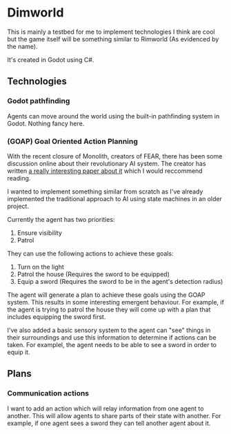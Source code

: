# Dimworld

This is mainly a testbed for me to implement technologies I think are cool but the game itself will be something similar to Rimworld (As evidenced by the name).

It's created in Godot using C#.

## Technologies

### Godot pathfinding

Agents can move around the world using the built-in pathfinding system in Godot. Nothing fancy here.

### (GOAP) Goal Oriented Action Planning

With the recent closure of Monolith, creators of FEAR, there has been some discussion online about their revolutionary AI system. The creator has written [a really interesting paper about it](https://www.gamedevs.org/uploads/three-states-plan-ai-of-fear.pdf) which I would reccommend reading.

I wanted to implement something similar from scratch as I've already implemented the traditional approach to AI using state machines in an older project.

Currently the agent has two priorities:
1. Ensure visibility
2. Patrol

They can use the following actions to achieve these goals:
1. Turn on the light
2. Patrol the house (Requires the sword to be equipped)
3. Equip a sword (Requires the sword to be in the agent's detection radius)

The agent will generate a plan to achieve these goals using the GOAP system. This results in some interesting emergent behaviour. For example, if the agent is trying to patrol the house they will come up with a plan that includes equipping the sword first.

I've also added a basic sensory system to the agent can "see" things in their surroundings and use this information to determine if actions can be taken. For examplel, the agent needs to be able to see a sword in order to equip it.

## Plans

### Communication actions

I want to add an action which will relay information from one agent to another. This will allow agents to share parts of their state with another. For example, if one agent sees a sword they can tell another agent about it.
